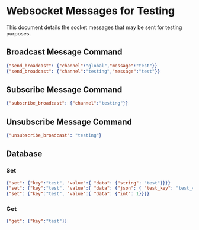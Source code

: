 # Websocket Messages for Testing

This document details the socket messages that may be sent for testing purposes.

## Broadcast Message Command

```json
{"send_broadcast": {"channel":"global","message":"test"}}
{"send_broadcast": {"channel":"testing","message":"test"}}
```

## Subscribe Message Command

```json
{"subscribe_broadcast": {"channel":"testing"}}
```

## Unsubscribe Message Command

```json
{"unsubscribe_broadcast": "testing"}
```

## Database

### Set

```json
{"set": {"key":"test", "value":{ "data": {"string": "test"}}}}
{"set": {"key":"test", "value":{ "data": {"json": { "test_key": "test_value"}}}}}
{"set": {"key":"test", "value":{ "data": {"int": 1}}}}
```

### Get

```json
{"get": {"key":"test"}}
```
